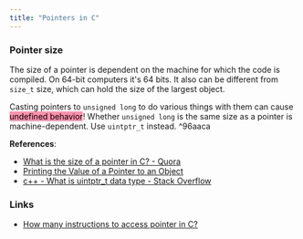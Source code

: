 ```yaml
---
title: "Pointers in C"
---
```


### Pointer size
The size of a pointer is dependent on the machine for which the code is compiled. On 64-bit computers it's 64 bits. It also can be different from `size_t` size, which can hold the size of the largest object.

Casting pointers to `unsigned long` to do various things with them can cause <mark style="background: #FF5582A6;">undefined behavior</mark>! Whether `unsigned long` is the same size as a pointer is machine-dependent. Use `uintptr_t` instead. ^96aaca

**References**:
- [What is the size of a pointer in C? - Quora](https://www.quora.com/What-is-the-size-of-a-pointer-in-C)
- [Printing the Value of a Pointer to an Object](https://riptutorial.com/c/example/12982/printing-the-value-of-a-pointer-to-an-object)
- [c++ - What is uintptr_t data type - Stack Overflow](https://stackoverflow.com/questions/1845482/what-is-uintptr-t-data-type)

### Links
- [How many instructions to access pointer in C?](https://stackoverflow.com/questions/2747517)
